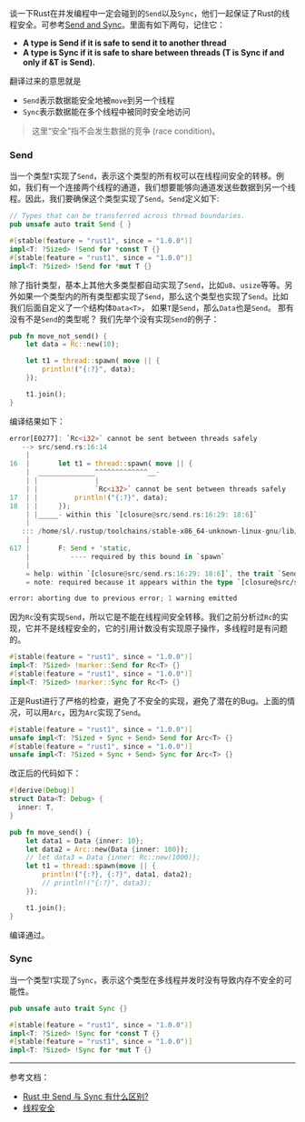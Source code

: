 
谈一下Rust在并发编程中一定会碰到的`Send`以及`Sync`，他们一起保证了Rust的线程安全。可参考[Send and Sync](https://doc.rust-lang.org/nomicon/send-and-sync.html)。里面有如下两句，记住它：
- **A type is Send if it is safe to send it to another thread**
- **A type is Sync if it is safe to share between threads (T is Sync if and only if &T is Send).**

翻译过来的意思就是
- `Send`表示数据能安全地被`move`到另一个线程
- `Sync`表示数据能在多个线程中被同时安全地访问
>这里“安全”指不会发生数据的竞争 (race condition)。
### Send
当一个类型`T`实现了`Send`，表示这个类型的所有权可以在线程间安全的转移。例如，我们有一个连接两个线程的通道，我们想要能够向通道发送些数据到另一个线程。因此，我们要确保这个类型实现了`Send`。`Send`定义如下:
```rust
// Types that can be transferred across thread boundaries.
pub unsafe auto trait Send { }

#[stable(feature = "rust1", since = "1.0.0")]
impl<T: ?Sized> !Send for *const T {}
#[stable(feature = "rust1", since = "1.0.0")]
impl<T: ?Sized> !Send for *mut T {}
```
除了指针类型，基本上其他大多类型都自动实现了`Send`，比如`u8`、`usize`等等。另外如果一个类型内的所有类型都实现了`Send`，那么这个类型也实现了`Send`。比如我们后面自定义了一个结构体`Data<T>`， 如果`T`是`Send`，那么`Data`也是`Send`。 那有没有不是`Send`的类型呢？ 我们先举个没有实现`Send`的例子：
```rust
pub fn move_not_send() {
    let data = Rc::new(10);

    let t1 = thread::spawn( move || {
        println!("{:?}", data);
    });

    t1.join();
}
```
编译结果如下：
```rust
error[E0277]: `Rc<i32>` cannot be sent between threads safely
   --> src/send.rs:16:14
    |
16  |       let t1 = thread::spawn( move || {
    |  ______________^^^^^^^^^^^^^__-
    | |              |
    | |              `Rc<i32>` cannot be sent between threads safely
17  | |         println!("{:?}", data);
18  | |     });
    | |_____- within this `[closure@src/send.rs:16:29: 18:6]`
    | 
   ::: /home/sl/.rustup/toolchains/stable-x86_64-unknown-linux-gnu/lib/rustlib/src/rust/library/std/src/thread/mod.rs:617:8
    |
617 |       F: Send + 'static,
    |          ---- required by this bound in `spawn`
    |
    = help: within `[closure@src/send.rs:16:29: 18:6]`, the trait `Send` is not implemented for `Rc<i32>`
    = note: required because it appears within the type `[closure@src/send.rs:16:29: 18:6]`

error: aborting due to previous error; 1 warning emitted
```
因为`Rc`没有实现`Send`，所以它是不能在线程间安全转移。我们之前分析过`Rc`的实现，它并不是线程安全的，它的引用计数没有实现原子操作，多线程时是有问题的。 
```rust
#[stable(feature = "rust1", since = "1.0.0")]
impl<T: ?Sized> !marker::Send for Rc<T> {}
#[stable(feature = "rust1", since = "1.0.0")]
impl<T: ?Sized> !marker::Sync for Rc<T> {}
```
正是Rust进行了严格的检查，避免了不安全的实现，避免了潜在的Bug。上面的情况，可以用`Arc`，因为`Arc`实现了`Send`。
```rust
#[stable(feature = "rust1", since = "1.0.0")]
unsafe impl<T: ?Sized + Sync + Send> Send for Arc<T> {}
#[stable(feature = "rust1", since = "1.0.0")]
unsafe impl<T: ?Sized + Sync + Send> Sync for Arc<T> {}
```
改正后的代码如下：
```rust
#[derive(Debug)]
struct Data<T: Debug> {
  inner: T,
}

pub fn move_send() {
    let data1 = Data {inner: 10};
    let data2 = Arc::new(Data {inner: 100});
    // let data3 = Data {inner: Rc::new(1000)};
    let t1 = thread::spawn(move || {
        println!("{:?}, {:?}", data1, data2);
        // println!("{:?}", data3);
    });

    t1.join();
}
```
编译通过。




### Sync
当一个类型`T`实现了`Sync`，表示这个类型在多线程并发时没有导致内存不安全的可能性。

```rust
pub unsafe auto trait Sync {}

#[stable(feature = "rust1", since = "1.0.0")]
impl<T: ?Sized> !Sync for *const T {}
#[stable(feature = "rust1", since = "1.0.0")]
impl<T: ?Sized> !Sync for *mut T {}
```


---
参考文档：          
- [Rust 中 Send 与 Sync 有什么区别?](https://lotabout.me/2018/QQA-send-vs-sync-in-rust/)
- [线程安全](https://zhuanlan.zhihu.com/p/24142191)